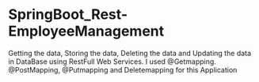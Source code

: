 # SpringBoot_Rest-EmployeeManagement
Getting the data, Storing the data, Deleting the data and Updating the data in DataBase using RestFull Web Services. I used @Getmapping. @PostMapping, @Putmapping and Deletemapping for this Application
